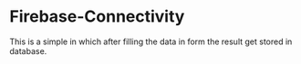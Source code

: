 # Firebase-Connectivity
This is a simple in which after filling the data in form the result get stored in database.

